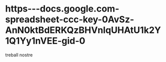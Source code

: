https---docs.google.com-spreadsheet-ccc-key-0AvSz-AnN0ktBdERKQzBHVnlqUHAtU1k2Y1Q1Yy1nVEE-gid-0
==============================================================================================

treball nostre
